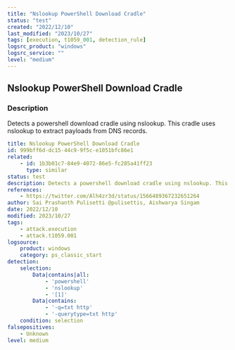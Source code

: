 ```yaml
---
title: "Nslookup PowerShell Download Cradle"
status: "test"
created: "2022/12/10"
last_modified: "2023/10/27"
tags: [execution, t1059_001, detection_rule]
logsrc_product: "windows"
logsrc_service: ""
level: "medium"
---
```


## Nslookup PowerShell Download Cradle

### Description

Detects a powershell download cradle using nslookup. This cradle uses nslookup to extract payloads from DNS records.

```yml
title: Nslookup PowerShell Download Cradle
id: 999bff6d-dc15-44c9-9f5c-e1051bfc86e1
related:
    - id: 1b3b01c7-84e9-4072-86e5-fc285a41ff23
      type: similar
status: test
description: Detects a powershell download cradle using nslookup. This cradle uses nslookup to extract payloads from DNS records.
references:
    - https://twitter.com/Alh4zr3d/status/1566489367232651264
author: Sai Prashanth Pulisetti @pulisettis, Aishwarya Singam
date: 2022/12/10
modified: 2023/10/27
tags:
    - attack.execution
    - attack.t1059.001
logsource:
    product: windows
    category: ps_classic_start
detection:
    selection:
        Data|contains|all:
            - 'powershell'
            - 'nslookup'
            - '[1]'
        Data|contains:
            - '-q=txt http'
            - '-querytype=txt http'
    condition: selection
falsepositives:
    - Unknown
level: medium

```
